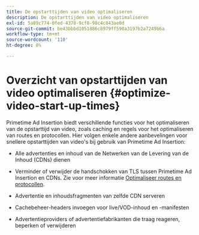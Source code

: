 ```yaml
---
title: De opstarttijden van video optimaliseren
description: De opstarttijden van video optimaliseren
exl-id: 5a89c774-0fed-4378-9cf8-98c4c843ae0d
source-git-commit: be43bbbd1051886c8979ff590a3197b2a7249b6a
workflow-type: tm+mt
source-wordcount: '110'
ht-degree: 0%

---
```


# Overzicht van opstarttijden van video optimaliseren {#optimize-video-start-up-times}

Primetime Ad Insertion biedt verschillende functies voor het optimaliseren van de opstarttijd van video, zoals caching en regels voor het optimaliseren van routes en protocollen. Hier volgen enkele andere aanbevelingen voor snellere opstarttijden van video&#39;s bij gebruik van Primetime Ad Insertion:

* Alle advertenties en inhoud van de Netwerken van de Levering van de Inhoud (CDNs) dienen

* Verminder of verwijder de handschokken van TLS tussen Primetime Ad Insertion en CDNs. Zie voor meer informatie [Optimaliseer routes en protocollen](optimize-routes-protocols.md).

* Advertentie en inhoudsfragmenten van zelfde CDN serveren

* Cachebeheer-headers invoegen voor live/VOD-inhoud en -manifesten

* Advertentieproviders of advertentiefabrikanten die traag reageren, beperken of verwijderen
